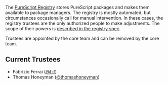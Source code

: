 The [PureScript Registry](https://github.com/purescript/registry) stores PureScript packages and makes them available to package managers. The registry is mostly automated, but circumstances occasionally call for manual intervention. In these cases, the registry trustees are the only authorized people to make adjustments. The scope of their powers is [described in the registry spec](https://github.com/purescript/registry/#Registry-Trustees).

Trustees are appointed by the core team and can be removed by the core team.

## Current Trustees

- Fabrizio Ferrai ([@f-f](https://github.com/f-f))
- Thomas Honeyman ([@thomashoneyman](https://github.com/thomashoneyman))

